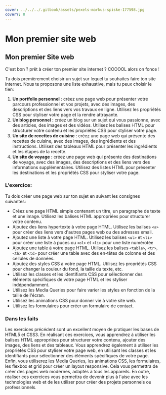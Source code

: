 ```yaml
---
cover: ../../../.gitbook/assets/pexels-markus-spiske-177598.jpg
coverY: 0
---
```


# Mon premier site web

## Mon premier Site web

C'est bon ? prêt à créer ton premier site internet ? COOOOL alors on fonce !

Tu dois premièrement choisir un sujet sur lequel tu souhaites faire ton site internet. Nous te proposons une liste exhaustive, mais tu peux choisir le tien:

1. **Un portfolio personnel** : créez une page web pour présenter votre parcours professionnel et vos projets, avec des images, des descriptions et des liens vers vos travaux en ligne. Utilisez les propriétés CSS pour styliser votre page et la rendre attrayante.
2. **Un blog personnel** : créez un blog sur un sujet qui vous passionne, avec des articles, des images et des vidéos. Utilisez les balises HTML pour structurer votre contenu et les propriétés CSS pour styliser votre page.
3. **Un site de recettes de cuisine** : créez une page web qui présente des recettes de cuisine, avec des images, des ingrédients et des instructions. Utilisez des tableaux HTML pour présenter les ingrédients et les étapes de la recette.
4. **Un site de voyage** : créez une page web qui présente des destinations de voyage, avec des images, des descriptions et des liens vers des informations supplémentaires. Utilisez des listes HTML pour présenter les destinations et les propriétés CSS pour styliser votre page.

### L'exercice:

Tu dois créer une page web sur ton sujet en suivant les consignes suivantes:

* Créez une page HTML simple contenant un titre, un paragraphe de texte et une image. Utilisez les balises HTML appropriées pour structurer votre contenu.
* Ajoutez des liens hypertexte à votre page HTML. Utilisez les balises `<a>` pour créer des liens vers d'autres pages web ou des adresses email.
* Ajoutez une liste à votre page HTML. Utilisez les balises `<ul>` et `<li>` pour créer une liste à puces ou `<ol>` et `<li>` pour une liste numérotée
* Ajoutez une table à votre page HTML. Utilisez les balises `<table>`, `<tr>`, `<th>` et `<td>` pour créer une table avec des en-têtes de colonne et des cellules de données.
* Ajoutez des styles CSS à votre page HTML. Utilisez les propriétés CSS pour changer la couleur du fond, la taille du texte, etc.
* Utilisez les classes et les identifiants CSS pour sélectionner des éléments spécifiques de votre page HTML et les styliser indépendamment.
* Utilisez les Media Queries pour faire varier les styles en fonction de la taille de l'écran.
* Utilisez les animations CSS pour donner vie à votre site web.
* Utilisez les formulaires pour créer un formulaire de contact.

### Dans les faits

Les exercices précédent sont un excellent moyen de pratiquer les bases de HTML5 et CSS3. En réalisant ces exercices, vous apprendrez à utiliser les balises HTML appropriées pour structurer votre contenu, ajouter des images, des liens et des tableaux. Vous apprendrez également à utiliser les propriétés CSS pour styliser votre page web, en utilisant les classes et les identifiants pour sélectionner des éléments spécifiques de votre page. Enfin, vous utiliserez les Media Queries, les animations CSS, les formulaires, les flexbox et grid pour créer un layout responsive. Cela vous permettra de créer des pages web modernes, adaptés à tous les appareils. En outre, réaliser ces exercices vous permettra de devenir plus à l'aise avec les technologies web et de les utiliser pour créer des projets personnels ou professionnels.
